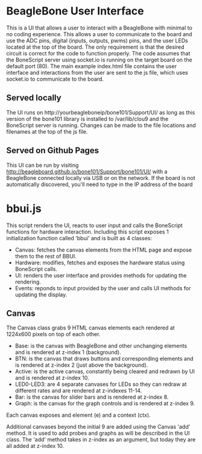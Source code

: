 BeagleBone User Interface
=========================

This is a UI that allows a user to interact with a BeagleBone with minimal to no coding experience. This allows a user to communicate to the board and use the ADC pins, digital (inputs, outputs, pwms) pins, and the user LEDs located at the top of the board. The only requirement is that the desired circuit is correct for the code to function properly. The code assumes that the BoneScript server using socket.io is running on the target board on the default port (80). The main example index.html file contains the user interface and interactions from the user are sent to the js file, which uses socket.io to communicate to the board.

Served locally
--------------
The UI runs on http://yourbeagleboneip/bone101/Support/UI/ as long as this version of the bone101 library is installed to /var/lib/clou9 and the BoneScript server is running. Changes can be made to the file locations and filenames at the top of the js file.

Served on Github Pages
----------------------
This UI can be run by visiting http://beagleboard.github.io/bone101/Support/bone101/UI/ with a BeagleBone connected locally via USB or on the network. If the board is not automatically discovered, you'll need to type in the IP address of the board

bbui.js
=======
This script renders the UI, reacts to user input and calls the BoneScript functions for hardware interaction. Including this script exposes 1 initialization function called 'bbui' and is built as 4 classes:
* Canvas: fetches the canvas elements from the HTML page and expose them to the rest of BBUI.
* Hardware: modifies, fetches and exposes the hardware status using BoneScript calls.
* UI: renders the user interface and provides methods for updating the rendering.
* Events: reponds to input provided by the user and calls UI methods for updating the display.

Canvas
------
The Canvas class grabs 9 HTML canvas elements each rendered at 1224x600 pixels on top of each other.
* Base: is the canvas with BeagleBone and other unchanging elements and is rendered at z-index 1 (background).
* BTN: is the canvas that draws buttons and corresponding elements and is rendered at z-index 2 (just above the background).
* Active: is the active canvas, constantly being cleared and redrawn by UI and is rendered at z-index 10.
* LED0-LED3: are 4 separate canvases for LEDs so they can redraw at different rates and are rendered at z-indexes 11-14.
* Bar: is the canvas for slider bars and is rendered at z-index 8.
* Graph: is the canvas for the graph controls and is rendered at z-index 9.

Each canvas exposes and element (e) and a context (ctx).

Additional canvases beyond the initial 9 are added using the Canvas 'add' method. It is used to add probes and graphs as will be described in the UI class. The 'add' method takes in z-index as an argument, but today they are all added at z-index 10.
